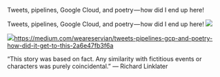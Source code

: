 Tweets, pipelines, Google Cloud, and poetry — how did I end up here!

Tweets, pipelines, Google Cloud, and poetry — how did I end up here!
![](../_resources/e275060bf3393ccf8629e94bf11318fd.png)

![](../_resources/a59c6579e2ce83f917bf56063cfff56c.png)https://medium.com/weareservian/tweets-pipelines-gcp-and-poetry-how-did-it-get-to-this-2a6e47fb3f6a

“This story was based on fact. Any similarity with fictitious events or characters was purely coincidental.” — Richard Linklater